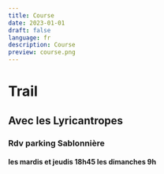 ```yaml
---
title: Course
date: 2023-01-01
draft: false
language: fr
description: Course
preview: course.png
---
```

# Trail

## Avec les Lyricantropes

### Rdv parking Sablonnière 

#### les mardis et jeudis 18h45 les dimanches 9h
